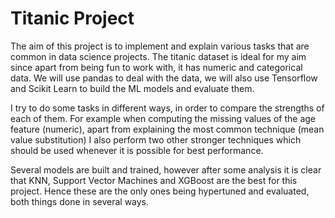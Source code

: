 # Titanic Project

The aim of this project is to implement and explain various tasks that are common in data science projects. The titanic dataset is ideal for my aim since apart from being fun to work with, it has numeric and categorical data. We will use pandas to deal with the data, we will also use Tensorflow and Scikit Learn to build the ML models and evaluate them. 

I try to do some tasks in different ways, in order to compare the strengths of each of them. For example when computing the missing values of the age feature (numeric), apart from explaining the most common technique (mean value substitution) I also perform two other stronger techniques which should be used whenever it is possible for best performance. 

Several models are built and trained, however after some analysis it is clear that KNN, Support Vector Machines and XGBoost are the best for this project. Hence these are the only ones being hypertuned and evaluated, both things done in several ways.


